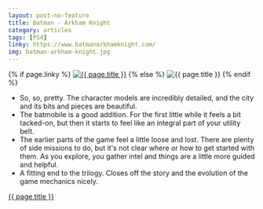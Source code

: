 ```yaml
---
layout: post-no-feature
title: Batman - Arkham Knight
category: articles
tags: [PS4]
linky: https://www.batmanarkhamknight.com/
img: batman-arkham-knight.jpg
---
```


{% if page.linky %}
<a href="{{page.linky}}">![{{ page.title }}](/images/{{page.img}})</a>
{% else %}
![{{ page.title }}](/images/{{page.img}})
{% endif %}

* So, so, pretty. The character models are incredibly detailed, and the city and its bits and pieces are beautiful.
* The batmobile is a good addition. For the first little while it feels a bit tacked-on, but then it starts to feel like an integral part of your utility belt.
* The earlier parts of the game feel a little loose and lost. There are plenty of side missions to do, but it's not clear where or how to get started with them. As you explore, you gather intel and things are a little more guided and helpful.
* A fitting end to the trilogy. Closes off the story and the evolution of the game mechanics nicely.

[{{ page.title }}]({{page.linky}})
